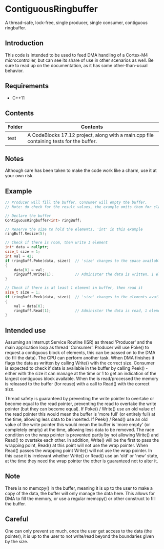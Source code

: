 
# ContiguousRingbuffer
A thread-safe, lock-free, single producer, single consumer, contiguous ringbuffer.

## Introduction
This code is intended to be used to feed DMA handling of a Cortex-M4 microcontroller, but can see its share of use in other scenarios as well. Be sure to read up on the documentation, as it has some other-than-usual behavior.

## Requirements

 - C++11

## Contents

| Folder | Contents |
| ------ | -------- |
| test | A CodeBlocks 17.12 project, along with a main.cpp file containing tests for the buffer. |

## Notes
Although care has been taken to make the code work like a charm, use it at your own risk.

## Example

```cpp
// Producer will fill the buffer, Consumer will empty the buffer.
// Note: do check for the result values, the example omits them for clarity.

// Declare the buffer
ContiguousRingbuffer<int> ringBuff;

// Reserve the size to hold the elements, 'int' in this example
ringBuff.Resize(5);

// Check if there is room, then write 1 element
int* data = nullptr;
size_t size = 1;
int val = 42;
if (ringBuff.Poke(data, size))  // 'size' changes to the space available
{
    data[0] = val;
    ringBuff.Write(1);          // Administer the data is written, 1 element
}

// Check if there is at least 1 element in buffer, then read it
size_t size = 1;
if (ringBuff.Peek(data, size))  // 'size' changes to the elements available
{
    val = data[0];
    ringBuff.Read(1);           // Administer the data is read, 1 element
}
```

## Intended use
Assuming an Interrupt Service Routine (ISR) as thread 'Producer' and  the main application loop as thread 'Consumer'. Producer will use Poke() to request a contiguous block of elements, this can be passed on to the DMA (to fill the data). The CPU can perform another task. When DMA finishes it flags the data as written by calling Write() with the correct size. Consumer is expected to check if data is available in the buffer by calling Peek() - either with the size it can manage at the time or 1 to get an indication of the largest contiguous block available. When the is read/processed the memory is released to the buffer (for reuse) with a call to Read() with the correct size.

Thread safety is guaranteed by preventing the write pointer to overtake or become equal to the read pointer, preventing the read to overtake the write pointer (but they can become equal). If Poke() / Write() use an old value of the read pointer this would mean the buffer is 'more full' (or entirely full) at the time, allowing less data to be inserted.
If Peek() / Read() use an old value of the write pointer this would mean the buffer is 'more empty' (or completely empty) at the time, allowing less data to be removed.
The race condition on the wrap pointer is prevented partly by not allowing Write() and Read() to overtake each other. In addition, Write() will be the first to pass the wrapping point, Read() at this point will not use the wrap pointer. When Read() passes the wrapping point Write() will not use the wrap pointer. In this case it is irrelevant whether Write() or Read() use an 'old' or 'new' state, at the time they need the wrap pointer the other is guaranteed not to alter it.

## Note
There is no memcpy() in the buffer, meaning it is up to the user to make a copy of the data, the buffer will only manage the data here. This allows for DMA to fill the memory, or use a regular memcpy() or other construct to fill the buffer.

## Careful
One can only prevent so much, once the user get access to the data (the pointer), it is up to the user to not write/read beyond the boundaries given by the size.
